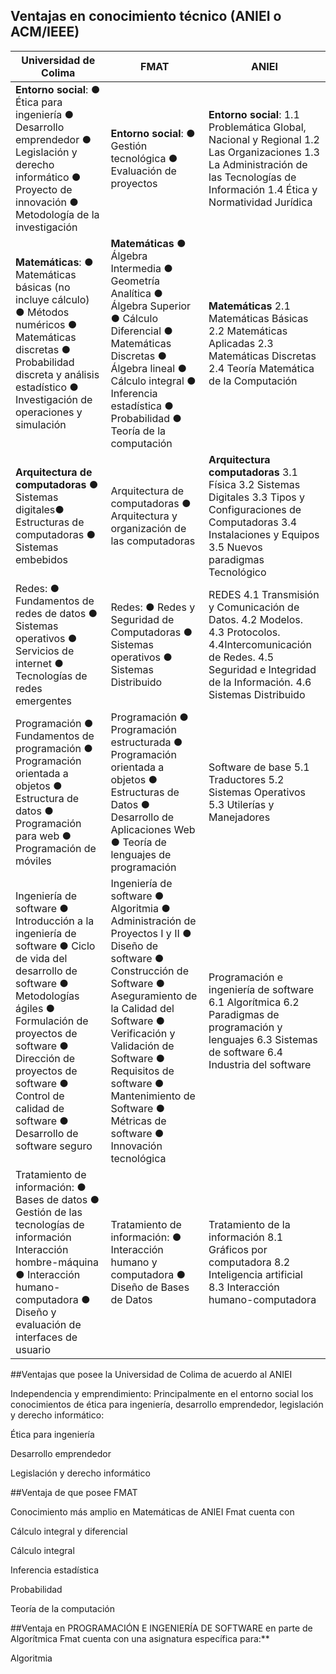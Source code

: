 ## Ventajas en conocimiento técnico (ANIEI o ACM/IEEE)  
| Universidad de Colima |FMAT |ANIEI|
| ----------- | ----------- |-----------|
| **Entorno social**:  ● Ética para ingeniería ● Desarrollo emprendedor ● Legislación y derecho informático ● Proyecto de innovación ● Metodología de la investigación | **Entorno social**:  ● Gestión tecnológica ● Evaluación de proyectos |**Entorno social**: 1.1 Problemática Global, Nacional y Regional  1.2 Las Organizaciones  1.3 La Administración de las Tecnologías de Información  1.4 Ética y Normatividad Jurídica 
|**Matemáticas**: ● Matemáticas básicas (no incluye cálculo) ● Métodos numéricos ● Matemáticas discretas ● Probabilidad discreta y análisis estadístico ● Investigación de operaciones y simulación|**Matemáticas** ● Álgebra Intermedia ● Geometría Analítica ● Álgebra Superior ● Cálculo Diferencial ● Matemáticas Discretas ● Álgebra lineal ● Cálculo integral ● Inferencia estadística ● Probabilidad ● Teoría de la computación|**Matemáticas** 2.1 Matemáticas Básicas  2.2 Matemáticas Aplicadas  2.3 Matemáticas Discretas  2.4 Teoría Matemática de la Computación|
|**Arquitectura de computadoras** ● Sistemas digitales● Estructuras de computadoras ● Sistemas embebidos|Arquitectura de computadoras ● Arquitectura y organización de las computadoras |**Arquitectura computadoras** 3.1 Física  3.2 Sistemas Digitales  3.3 Tipos y Configuraciones de Computadoras  3.4 Instalaciones y Equipos 3.5 Nuevos paradigmas Tecnológico | 
|Redes:  ● Fundamentos de redes de datos  ● Sistemas operativos  ● Servicios de internet  ● Tecnologías de redes emergentes  |Redes: ● Redes y Seguridad de Computadoras ● Sistemas operativos ● Sistemas Distribuido |REDES 4.1 Transmisión y Comunicación de Datos.  4.2 Modelos.  4.3 Protocolos.  4.4Intercomunicación de Redes.  4.5 Seguridad e Integridad de la Información.  4.6 Sistemas Distribuido |
|Programación  ● Fundamentos de programación  ● Programación orientada a objetos ● Estructura de datos  ● Programación para web  ● Programación de móviles  |Programación ● Programación estructurada ● Programación orientada a objetos ● Estructuras de Datos ● Desarrollo de Aplicaciones Web ● Teoría de lenguajes de programación |Software de base 5.1 Traductores  5.2 Sistemas Operativos  5.3 Utilerías y Manejadores |
|Ingeniería de software  ● Introducción a la ingeniería de software  ● Ciclo de vida del desarrollo de software  ● Metodologías ágiles  ● Formulación de proyectos de software ● Dirección de proyectos de software  ● Control de calidad de software  ● Desarrollo de software seguro|Ingeniería de software ● Algoritmia ● Administración de Proyectos I y II ● Diseño de software ● Construcción de Software ● Aseguramiento de la Calidad del Software ● Verificación y Validación de Software ● Requisitos de software ● Mantenimiento de Software ● Métricas de software ● Innovación tecnológica |Programación e ingeniería de software 6.1 Algorítmica  6.2 Paradigmas de programación y lenguajes 6.3 Sistemas de software  6.4 Industria del software |
|Tratamiento de información:  ● Bases de datos  ● Gestión de las tecnologías de información Interacción hombre-máquina  ● Interacción humano-computadora  ● Diseño y evaluación de interfaces de usuario |Tratamiento de información:  ● Interacción humano y computadora ● Diseño de Bases de Datos |Tratamiento de la información 8.1 Gráficos por computadora 8.2 Inteligencia artificial  8.3 Interacción humano-computadora|
##Ventajas que posee la Universidad de Colima de acuerdo al ANIEI

Independencia y emprendimiento: Principalmente en el entorno social los conocimientos de ética para ingeniería, desarrollo emprendedor, legislación y derecho informático: 

Ética para ingeniería 

Desarrollo emprendedor 

Legislación y derecho informático 

##Ventaja de que posee FMAT

Conocimiento más amplio en Matemáticas de ANIEI Fmat cuenta con 

Cálculo integral y diferencial 

Cálculo integral  

Inferencia estadística  

Probabilidad  

Teoría de la computación  

##Ventaja en PROGRAMACIÓN	E	INGENIERÍA	DE	SOFTWARE en parte de Algorítmica Fmat cuenta con una asignatura específica para:** 

Algoritmia 
